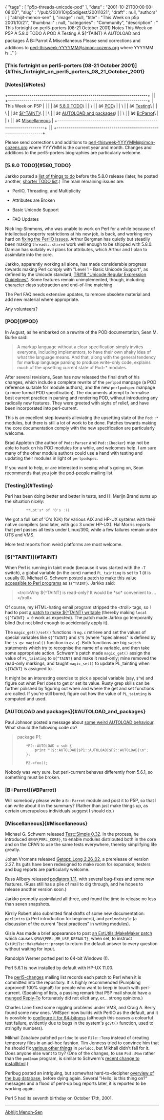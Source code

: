 {
   "tags" : [
      "p5p-threads-unicode-pod"
   ],
   "date" : "2001-10-21T00:00:00-08:00",
   "slug" : "/pub/2001/10/p5pdigest/20011021",
   "draft" : null,
   "authors" : [
      "abhijit-menon-sen"
   ],
   "image" : null,
   "title" : "This Week on p5p 2001/10/21",
   "thumbnail" : null,
   "categories" : "Community",
   "description" : " This fortnight on perl5-porters (08-21 October 2001) Notes This Week on P5P Â 5.8.0 TODO Â POD Â Testing Â ${^TAINT} Â AUTOLOAD and packages Â B::Parrot Â Miscellaneous Please send corrections and additions to perl-thisweek-YYYYMM@simon-cozens.org where YYYYMM is..."
}





### [This fortnight on perl5-porters (08-21 October 2001)]{#This_fortnight_on_perl5_porters_08_21_October_2001}

### [Notes]{#Notes}

+-----------------------------------------------------------------------+
|                                                                       |
+-----------------------------------------------------------------------+
| This Week on P5P                                                      |
|                                                                       |
| â¢ [5.8.0 TODO](#580_TODO)\                                            |
| \                                                                     |
| â¢ [POD](#POD)\                                                        |
| \                                                                     |
| â¢ [Testing](#Testing)\                                                |
| \                                                                     |
| â¢ [\${\^TAINT}](#TAINT)\                                              |
| \                                                                     |
| â¢ [AUTOLOAD and packages](#AUTOLOAD_and_packages)\                    |
| \                                                                     |
| â¢ [B::Parrot](#BParrot)\                                              |
| \                                                                     |
| â¢ [Miscellaneous](#Miscellaneous)                                     |
+-----------------------------------------------------------------------+
|                                                                       |
+-----------------------------------------------------------------------+

Please send corrections and additions to
perl-thisweek-YYYYMM@simon-cozens.org where YYYYMM is the current year
and month. Changes and additions to the perl5-porters biographies are
particularly welcome.

### [5.8.0 TODO]{#580_TODO}

Jarkko posted a [list of things to
do](http://www.xray.mpe.mpg.de/mailing-lists/perl5-porters/2001-10/msg00391.html)
before the 5.8.0 release (later, he posted another, [shorter TODO
list](http://www.xray.mpe.mpg.de/mailing-lists/perl5-porters/2001-10/msg00971.html).)
The main remaining issues are:

-   PerlIO, Threading, and Multiplicity

-   Attributes are Broken

-   Basic Unicode Support

-   FAQ Updates

Nick Ing-Simmons, who was unable to work on Perl for a while because of
intellectual property restrictions at his new job, is back, and working
very hard on [fixing the PerlIO
issues](http://www.xray.mpe.mpg.de/mailing-lists/perl5-porters/2001-10/msg00887.html).
Arthur Bergman has quietly but steadily been making `threads::shared`
work well enough to be shipped with 5.8.0. Damian has suitably evil
plans for attributes, which Arthur and I plan to assimilate into the
core.

Jarkko, apparently working all alone, has made considerable progress
towards making Perl comply with "Level 1 - Basic Unicode Support", as
defined by the Unicode standard, [TR\#18 "Unicode Regular Expression
Guidelines"](http://www.unicode.org/unicode/reports/tr18/). Some
features remain unimplemented, though, including character class
subtraction and end-of-line matching.

The Perl FAQ needs extensive updates, to remove obsolete material and
add new material where appropriate.

Any volunteers?

### [POD]{#POD}

In August, as he embarked on a rewrite of the POD documentation, Sean M.
Burke said:

> A markup language without a clear specification simply invites
> everyone, including implementors, to have their own shaky idea of what
> the language means. And that, along with the general tendency for
> markup language parsing to produce write-only code, explains much of
> the upsetting current state of Pod::\* modules.

After several revisions, Sean has now released the final draft of his
changes, which include a complete rewrite of the `perlpod` manpage (a
POD reference suitable for module authors), and the new `perlpodspec`
manpage (a more formal POD specification). The documents attempt to
formalise best current practice in parsing and rendering POD, without
introducing any radically new features. They were greeted with sighs of
relief, and have been incorporated into perl-current.

This is an excellent step towards alleviating the upsetting state of the
`Pod::*` modules, but there is still a lot of work to be done. Patches
towards making the core documentation comply with the new specification
are particularly welcome.

Brad Appleton (the author of `Pod::Parser` and `Pod::Checker`) may not
be able to hack on his POD modules for a while, and welcomes help. I am
sure many of the other module authors could use a hand with testing and
updating their modules in light of `perlpodspec`.

If you want to help, or are interested in seeing what's going on, Sean
recommends that you join the
[pod-people](http://lists.perl.org/showlist.cgi?name=pod-people) mailing
list.

### [Testing]{#Testing}

Perl has been doing better and better in tests, and H. Merijn Brand sums
up the situation nicely:

>         **Lot's* of 'O's :))

We got a full set of 'O's (OK) for various AIX and HP-UX systems with
their native compilers (and later, with gcc 3 under HP-UX). Hal Morris
reports that perl passes all tests under Linux/390, while a few failures
remain under UTS and VMS.

More test reports from weird platforms are most welcome.

### [\${\^TAINT}]{#TAINT}

When Perl is running in taint mode (because it was started with the `-T`
switch), a global variable (in the core) named `PL_tainting` is set to 1
(it is usually 0). Michael G. Schwern posted [a patch to make this value
accessible to Perl
programs](http://www.xray.mpe.mpg.de/mailing-lists/perl5-porters/2001-10/msg00316.html)
as `${^TAINT}`. Jarkko said:

> &lt;troll&gt;Why \${\^TAINT} is read-only? It would be \*so\*
> convenient to ...&lt;/troll&gt;

Of course, my HTML-hating email program stripped the &lt;troll&gt; tags,
so I had to post [a patch to make \${\^TAINT}
writable](http://www.xray.mpe.mpg.de/mailing-lists/perl5-porters/2001-10/msg00347.html)
(thereby making `local ${^TAINT} = 0` work as expected). The patch made
Jarkko go temporarily blind (but not blind enough to accidentally apply
it).

The `magic_get()/set()` functions in `mg.c` retrieve and set the values
of special variables like `${^TAINT}` and `$^S` (where "specialness" is
defined by the `is_gv_magical()` function in `gv.c`). Both functions are
big `switch` statements which try to recognise the name of a variable,
and then take some appropriate action. Schwern's patch made
`magic_get()` assign the value of `PL_tainting` to `${^TAINT}` and make
it read-only; mine removed the read-only markings, and taught
`magic_set()` to update PL\_tainting when `${TAINT}` is assigned to.

It might be an interesting exercise to pick a special variable (say,
`$^W`) and figure out what Perl does to get or set its value. Rusty grep
skills can be further polished by figuring out when and where the get
and set functions are called. If you're still bored, figure out how the
value of `PL_tainting` is computed and used.

### [AUTOLOAD and packages]{#AUTOLOAD_and_packages}

Paul Johnson posted a message about [some weird AUTOLOAD
behaviour](http://www.xray.mpe.mpg.de/mailing-lists/perl5-porters/2001-10/msg00811.html).
What should the following code do?

> package P1;
>
>         *P2::AUTOLOAD = sub {
>             print "|$::AUTOLOAD|$P1::AUTOLOAD|$P2::AUTOLOAD|\n";
>         };
>
>         P2->foo();

Nobody was very sure, but perl-current behaves differently from 5.6.1,
so something must be broken.

### [B::Parrot]{#BParrot}

Will somebody please write a `B::Parrot` module and post it to P5P, so
that I can write about it in the summary? (Rather than just make things
up, as certain unscrupulous individuals suggest I should do.)

### [Miscellaneous]{#Miscellaneous}

Michael G. Schwern released [Test::Simple
0.32](http://www.xray.mpe.mpg.de/mailing-lists/perl5-porters/2001-10/msg00612.html).
In the process, he introduced `$ENV{PERL_CORE}`, to enable modules
distributed both in the core and on the CPAN to use the same tests
everywhere, thereby simplifying life greatly.

Johan Vromans released [Getopt::Long
2.26\_02](http://www.xray.mpe.mpg.de/mailing-lists/perl5-porters/2001-10/msg00846.html),
a prerelease of version 2.27. Its guts have been redesigned to make room
for expansion; testers and bug reports are particularly welcome.

Russ Allbery released [podlators
1.11](http://www.xray.mpe.mpg.de/mailing-lists/perl5-porters/2001-10/msg00839.html),
with several bug-fixes and some new features. (Russ still has a pile of
mail to dig through, and he hopes to release another version soon.)

Jarkko promptly assimilated all three, and found the time to release no
less than seven snapshots.

Kirrily Robert also submitted final drafts of some new documentation:
`perlintro` (a Perl introduction for beginners), and `perlmodstyle` (a
discussion of the current "best practices" in writing modules).

Gisle Aas made a brief appearance to post [an ExtUtils::MakeMaker
patch](http://www.xray.mpe.mpg.de/mailing-lists/perl5-porters/2001-10/msg00805.html)
which causes `$ENV{PERL_MM_USE_DEFAULT}`, when set, to instruct
`ExtUtils::MakeMaker::prompt` to return the default answer to every
question without waiting for input.

Randolph Werner ported perl to 64-bit Windows (!).

Perl 5.6.1 is now installed by default with HP-UX 11.00.

The
[perl5-changes](http://lists.perl.org/showlist.cgi?name=perl5-changes)
mailing list records each patch to Perl when it is committed into the
repository. It is highly recommended (Pumpking approved! 100% signal!)
for people who want to keep in touch with perl-current. (Speaking of
lists, a passing remark that P5P mail should have a [munged
Reply-To](http://www.unicom.com/pw/reply-to-harmful.html) fortunately
did not elicit any, er... strong opinions.)

Charles Lane fixed some niggling problems under VMS, and Craig A. Berry
found some new ones. VMSperl now builds with PerlIO as the default, and
it is possible to [configure it for
64-bitness](http://www.xray.mpe.mpg.de/mailing-lists/perl5-porters/2001-10/msg00601.html)
(although this causes a colourful test failure, evidently due to bugs in
the system's `gcvt()` function, used to stringify numbers).

Mikhail Zabaluev patched `perldoc` to use `File::Temp` instead of
creating temporary files in an ad-hoc fashion. Tim Jenness tried to
convince him that he should fix [various other
things](http://www.xray.mpe.mpg.de/mailing-lists/perl5-porters/2001-10/msg00959.html)
in `perldoc`, but Mikhail didn't fall for it. Does anyone else want to
try? (One of the changes, to use `Pod::Man` rather than the `pod2man`
program, is similar to Schwern's [recent change to
installhtml](http://www.xray.mpe.mpg.de/mailing-lists/perl5-porters/2001-10/msg00823.html).)

Perlbug posted an intriguing, but somewhat hard-to-decipher [overview of
the bug
database](http://www.xray.mpe.mpg.de/mailing-lists/perl5-porters/2001-10/msg00315.html),
before dying again. Several "Hello, is this thing on?" messages and a
flood of pent-up bug reports later, it is reported to be working again.

Perl 5 had its seventh birthday on October 17th, 2001.

------------------------------------------------------------------------

[Abhijit Menon-Sen](mailto:ams@wiw.org)



